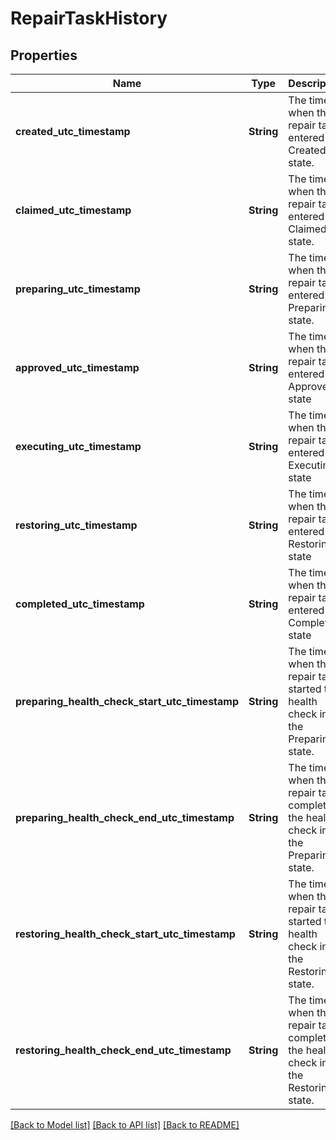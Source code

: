 # RepairTaskHistory

## Properties
Name | Type | Description | Notes
------------ | ------------- | ------------- | -------------
**created_utc_timestamp** | **String** | The time when the repair task entered the Created state. | [optional] [default to null]
**claimed_utc_timestamp** | **String** | The time when the repair task entered the Claimed state. | [optional] [default to null]
**preparing_utc_timestamp** | **String** | The time when the repair task entered the Preparing state. | [optional] [default to null]
**approved_utc_timestamp** | **String** | The time when the repair task entered the Approved state | [optional] [default to null]
**executing_utc_timestamp** | **String** | The time when the repair task entered the Executing state | [optional] [default to null]
**restoring_utc_timestamp** | **String** | The time when the repair task entered the Restoring state | [optional] [default to null]
**completed_utc_timestamp** | **String** | The time when the repair task entered the Completed state | [optional] [default to null]
**preparing_health_check_start_utc_timestamp** | **String** | The time when the repair task started the health check in the Preparing state. | [optional] [default to null]
**preparing_health_check_end_utc_timestamp** | **String** | The time when the repair task completed the health check in the Preparing state. | [optional] [default to null]
**restoring_health_check_start_utc_timestamp** | **String** | The time when the repair task started the health check in the Restoring state. | [optional] [default to null]
**restoring_health_check_end_utc_timestamp** | **String** | The time when the repair task completed the health check in the Restoring state. | [optional] [default to null]

[[Back to Model list]](../README.md#documentation-for-models) [[Back to API list]](../README.md#documentation-for-api-endpoints) [[Back to README]](../README.md)


